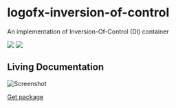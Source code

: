 # logofx-inversion-of-control
An implementation of Inversion-Of-Control (DI) container

<img src=https://ci.appveyor.com/api/projects/status/github/logofx/logofx-inversion-of-control>

<img src=https://img.shields.io/nuget/dt/LogoFX.Practices.IoC>

## Living Documentation
![Screenshot](https://ci.appveyor.com/api/projects/LogoFX/logofx-inversion-of-control/artifacts/src/LogoFX.Practices.IoC.Specs/bin/Release/LivingDoc.png)

[Get package](https://www.nuget.org/packages/LogoFX.Practices.IoC)
